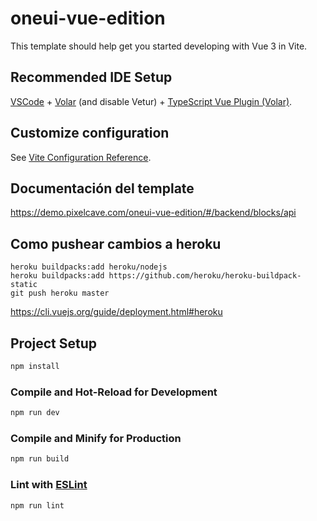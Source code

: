 # oneui-vue-edition

This template should help get you started developing with Vue 3 in Vite.

## Recommended IDE Setup

[VSCode](https://code.visualstudio.com/) + [Volar](https://marketplace.visualstudio.com/items?itemName=johnsoncodehk.volar) (and disable Vetur) + [TypeScript Vue Plugin (Volar)](https://marketplace.visualstudio.com/items?itemName=johnsoncodehk.vscode-typescript-vue-plugin).

## Customize configuration

See [Vite Configuration Reference](https://vitejs.dev/config/).

## Documentación del template
https://demo.pixelcave.com/oneui-vue-edition/#/backend/blocks/api

## Como pushear cambios a heroku
```
heroku buildpacks:add heroku/nodejs
heroku buildpacks:add https://github.com/heroku/heroku-buildpack-static
git push heroku master
```

https://cli.vuejs.org/guide/deployment.html#heroku

## Project Setup

```sh
npm install
```

### Compile and Hot-Reload for Development

```sh
npm run dev
```

### Compile and Minify for Production

```sh
npm run build
```

### Lint with [ESLint](https://eslint.org/)

```sh
npm run lint
```
